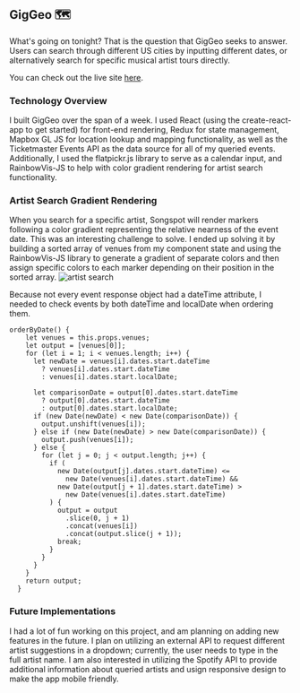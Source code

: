 ## GigGeo 🗺

What's going on tonight? That is the question that GigGeo seeks to answer. Users can search through different US cities by inputting different dates, or alternatively search for specific musical artist tours directly.

You can check out the live site [here](https://giggeo.herokuapp.com/).

### Technology Overview

I built GigGeo over the span of a week. I used React (using the create-react-app to get started) for front-end rendering, Redux for state management, Mapbox GL JS for location lookup and mapping functionality, as well as the Ticketmaster Events API as the data source for all of my queried events. Additionally, I used the flatpickr.js library to serve as a calendar input, and RainbowVis-JS to help with color gradient rendering for artist search functionality.

### Artist Search Gradient Rendering

When you search for a specific artist, Songspot will render markers following a color gradient representing the relative nearness of the event date. This was an interesting challenge to solve. I ended up solving it by building a sorted array of venues from my component state and using the RainbowVis-JS library to generate a gradient of separate colors and then assign specific colors to each marker depending on their position in the sorted array.
![artist search](https://media.giphy.com/media/4N5j7jYWsViUoLls5F/giphy.gif)

Because not every event response object had a dateTime attribute, I needed to check events by both dateTime and localDate when ordering them.

```
orderByDate() {
    let venues = this.props.venues;
    let output = [venues[0]];
    for (let i = 1; i < venues.length; i++) {
      let newDate = venues[i].dates.start.dateTime
        ? venues[i].dates.start.dateTime
        : venues[i].dates.start.localDate;

      let comparisonDate = output[0].dates.start.dateTime
        ? output[0].dates.start.dateTime
        : output[0].dates.start.localDate;
      if (new Date(newDate) < new Date(comparisonDate)) {
        output.unshift(venues[i]);
      } else if (new Date(newDate) > new Date(comparisonDate)) {
        output.push(venues[i]);
      } else {
        for (let j = 0; j < output.length; j++) {
          if (
            new Date(output[j].dates.start.dateTime) <=
              new Date(venues[i].dates.start.dateTime) &&
            new Date(output[j + 1].dates.start.dateTime) >
              new Date(venues[i].dates.start.dateTime)
          ) {
            output = output
              .slice(0, j + 1)
              .concat(venues[i])
              .concat(output.slice(j + 1));
            break;
          }
        }
      }
    }
    return output;
  }
  ```

### Future Implementations

I had a lot of fun working on this project, and am planning on adding new features in the future. I plan on utilizing an external API to request different artist suggestions in a dropdown; currently, the user needs to type in the full artist name. I am also interested in utilizing the Spotify API to provide additional information about queried artists and usign responsive design to make the app mobile friendly.